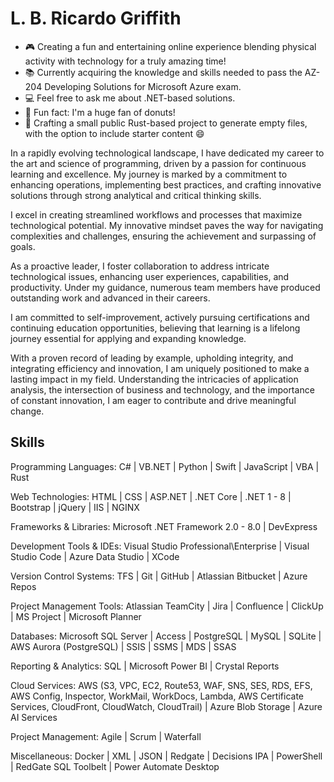 # L. B. Ricardo Griffith

<!--
**lbrgriffith/lbrgriffith** is a ✨ _special_ ✨ repository because its `README.md` (this file) appears on your GitHub profile.

Here are some ideas to get you started:
-->
- 🎮 Creating a fun and entertaining online experience blending physical activity with technology for a truly amazing time!
- 📚 Currently acquiring the knowledge and skills needed to pass the AZ-204 Developing Solutions for Microsoft Azure exam.
- 💻 Feel free to ask me about .NET-based solutions.
- 🍩 Fun fact: I'm a huge fan of donuts!
- 📄 Crafting a small public Rust-based project to generate empty files, with the option to include starter content 😄

In a rapidly evolving technological landscape, I have dedicated my career to the art and science of programming, driven by a passion for continuous learning and excellence. My journey is marked by a commitment to enhancing operations, implementing best practices, and crafting innovative solutions through strong analytical and critical thinking skills.

I excel in creating streamlined workflows and processes that maximize technological potential. My innovative mindset paves the way for navigating complexities and challenges, ensuring the achievement and surpassing of goals.

As a proactive leader, I foster collaboration to address intricate technological issues, enhancing user experiences, capabilities, and productivity. Under my guidance, numerous team members have produced outstanding work and advanced in their careers.

I am committed to self-improvement, actively pursuing certifications and continuing education opportunities, believing that learning is a lifelong journey essential for applying and expanding knowledge.

With a proven record of leading by example, upholding integrity, and integrating efficiency and innovation, I am uniquely positioned to make a lasting impact in my field. Understanding the intricacies of application analysis, the intersection of business and technology, and the importance of constant innovation, I am eager to contribute and drive meaningful change.

## Skills

Programming Languages: C# | VB.NET | Python | Swift | JavaScript | VBA | Rust

Web Technologies: HTML | CSS | ASP.NET | .NET Core | .NET 1 - 8 | Bootstrap | jQuery | IIS | NGINX

Frameworks & Libraries: Microsoft .NET Framework 2.0 - 8.0 | DevExpress

Development Tools & IDEs: Visual Studio Professional\Enterprise | Visual Studio Code | Azure Data Studio | XCode 

Version Control Systems: TFS | Git | GitHub | Atlassian Bitbucket | Azure Repos

Project Management Tools: Atlassian TeamCity | Jira | Confluence | ClickUp | MS Project | Microsoft Planner

Databases: Microsoft SQL Server | Access | PostgreSQL | MySQL | SQLite | AWS Aurora (PostgreSQL) | SSIS | SSMS | MDS | SSAS

Reporting & Analytics: SQL | Microsoft Power BI | Crystal Reports 

Cloud Services: AWS (S3, VPC, EC2, Route53, WAF, SNS, SES, RDS, EFS, AWS Config, Inspector, WorkMail, WorkDocs, Lambda, AWS Certificate Services, CloudFront, CloudWatch, CloudTrail) | Azure Blob Storage | Azure AI Services

Project Management: Agile | Scrum | Waterfall

Miscellaneous: Docker | XML | JSON | Redgate | Decisions IPA | PowerShell | RedGate SQL Toolbelt | Power Automate Desktop
